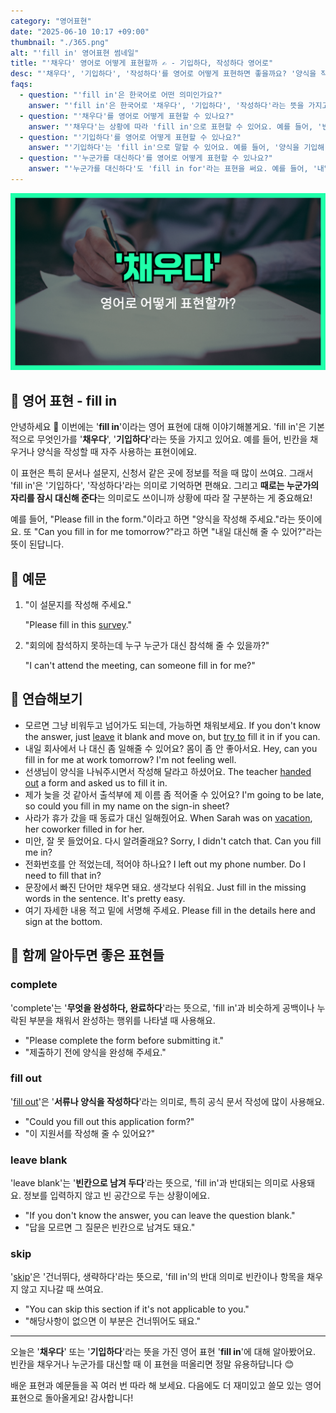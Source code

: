 ```yaml
---
category: "영어표현"
date: "2025-06-10 10:17 +09:00"
thumbnail: "./365.png"
alt: "'fill in' 영어표현 썸네일"
title: "'채우다' 영어로 어떻게 표현할까 ✍️ - 기입하다, 작성하다 영어로"
desc: "'채우다', '기입하다', '작성하다'를 영어로 어떻게 표현하면 좋을까요? '양식을 작성해 주세요.', '빈칸을 채워 주세요.' 등을 영어로 표현하는 법을 배워봅시다. 다양한 예문을 통해서 연습하고 본인의 표현으로 만들어 보세요."
faqs:
  - question: "'fill in'은 한국어로 어떤 의미인가요?"
    answer: "'fill in'은 한국어로 '채우다', '기입하다', '작성하다'라는 뜻을 가지고 있어요. 빈칸이나 양식을 작성할 때 자주 쓰이는 표현이에요."
  - question: "'채우다'를 영어로 어떻게 표현할 수 있나요?"
    answer: "'채우다'는 상황에 따라 'fill in'으로 표현할 수 있어요. 예를 들어, '빈칸을 채워 주세요'는 'Please fill in the blanks'라고 할 수 있어요."
  - question: "'기입하다'를 영어로 어떻게 표현할 수 있나요?"
    answer: "'기입하다'는 'fill in'으로 말할 수 있어요. 예를 들어, '양식을 기입해 주세요'는 'Please fill in the form'으로 표현해요."
  - question: "'누군가를 대신하다'를 영어로 어떻게 표현할 수 있나요?"
    answer: "'누군가를 대신하다'도 'fill in for'라는 표현을 써요. 예를 들어, '내일 대신해 줄 수 있어?'는 'Can you fill in for me tomorrow?'라고 해요."
---
```


!['fill in' 영어표현](./365.png)

## 🌟 영어 표현 - fill in

안녕하세요 👋 이번에는 '**fill in**'이라는 영어 표현에 대해 이야기해볼게요. 'fill in'은 기본적으로 무엇인가를 '**채우다**', '**기입하다**'라는 뜻을 가지고 있어요. 예를 들어, 빈칸을 채우거나 양식을 작성할 때 자주 사용하는 표현이에요.

이 표현은 특히 문서나 설문지, 신청서 같은 곳에 정보를 적을 때 많이 쓰여요. 그래서 'fill in'은 '기입하다', '작성하다'라는 의미로 기억하면 편해요. 그리고 **때로는 누군가의 자리를 잠시 대신해 준다**는 의미로도 쓰이니까 상황에 따라 잘 구분하는 게 중요해요!

예를 들어, "Please fill in the form."이라고 하면 "양식을 작성해 주세요."라는 뜻이에요. 또 "Can you fill in for me tomorrow?"라고 하면 "내일 대신해 줄 수 있어?"라는 뜻이 된답니다.

## 📖 예문

1. "이 설문지를 작성해 주세요."

   "Please fill in this [survey](/blog/in-english/629.survey/)."

2. "회의에 참석하지 못하는데 누구 누군가 대신 참석해 줄 수 있을까?"

   "I can't attend the meeting, can someone fill in for me?"

## 💬 연습해보기

<ul data-interactive-list>

  <li data-interactive-item>
    <span data-toggler>모르면 그냥 비워두고 넘어가도 되는데, 가능하면 채워보세요.</span>
    <span data-answer>If you don't know the answer, just <a href="/blog/in-english/402.leave/">leave</a> it blank and move on, but <a href="/blog/in-english/117.try-to/">try to</a> fill it in if you can.</span>
  </li>

  <li data-interactive-item>
    <span data-toggler>내일 회사에서 나 대신 좀 일해줄 수 있어요? 몸이 좀 안 좋아서요.</span>
    <span data-answer>Hey, can you fill in for me at work tomorrow? I'm not feeling well.</span>
  </li>

  <li data-interactive-item>
    <span data-toggler>선생님이 양식을 나눠주시면서 작성해 달라고 하셨어요.</span>
    <span data-answer>The teacher <a href="/blog/in-english/367.hand-out/">handed out</a> a form and asked us to fill it in.</span>
  </li>

  <li data-interactive-item>
    <span data-toggler>제가 늦을 것 같아서 출석부에 제 이름 좀 적어줄 수 있어요?</span>
    <span data-answer>I'm going to be late, so could you fill in my name on the sign-in sheet?</span>
  </li>

  <li data-interactive-item>
    <span data-toggler>사라가 휴가 갔을 때 동료가 대신 일해줬어요.</span>
    <span data-answer>When Sarah was on <a href="/blog/in-english/516.vacation/">vacation</a>, her coworker filled in for her.</span>
  </li>

  <li data-interactive-item>
    <span data-toggler>미안, 잘 못 들었어요. 다시 알려줄래요?</span>
    <span data-answer>Sorry, I didn't catch that. Can you fill me in?</span>
  </li>

  <li data-interactive-item>
    <span data-toggler>전화번호를 안 적었는데, 적어야 하나요?</span>
    <span data-answer>I left out my phone number. Do I need to fill that in?</span>
  </li>

  <li data-interactive-item>
    <span data-toggler>문장에서 빠진 단어만 채우면 돼요. 생각보다 쉬워요.</span>
    <span data-answer>Just fill in the missing words in the sentence. It's pretty easy.</span>
  </li>

  <li data-interactive-item>
    <span data-toggler>여기 자세한 내용 적고 밑에 서명해 주세요.</span>
    <span data-answer>Please fill in the details here and sign at the bottom.</span>
  </li>

</ul>

## 🤝 함께 알아두면 좋은 표현들

### complete

'complete'는 '**무엇을 완성하다, 완료하다**'라는 뜻으로, 'fill in'과 비슷하게 공백이나 누락된 부분을 채워서 완성하는 행위를 나타낼 때 사용해요.

- "Please complete the form before submitting it."
- "제출하기 전에 양식을 완성해 주세요."

### fill out

'[fill out](/blog/in-english/560.fill-out/)'은 '**서류나 양식을 작성하다**'라는 의미로, 특히 공식 문서 작성에 많이 사용해요.

- "Could you fill out this application form?"
- "이 지원서를 작성해 줄 수 있어요?"

### leave blank

'leave blank'는 '**빈칸으로 남겨 두다**'라는 뜻으로, 'fill in'과 반대되는 의미로 사용돼요. 정보를 입력하지 않고 빈 공간으로 두는 상황이에요.

- "If you don't know the answer, you can leave the question blank."
- "답을 모르면 그 질문은 빈칸으로 남겨도 돼요."

### skip

'[skip](/blog/in-english/369.skip/)'은 '건너뛰다, 생략하다'라는 뜻으로, 'fill in'의 반대 의미로 빈칸이나 항목을 채우지 않고 지나갈 때 쓰여요.

- "You can skip this section if it's not applicable to you."
- "해당사항이 없으면 이 부분은 건너뛰어도 돼요."

---

오늘은 '**채우다**' 또는 '**기입하다**'라는 뜻을 가진 영어 표현 '**fill in**'에 대해 알아봤어요. 빈칸을 채우거나 누군가를 대신할 때 이 표현을 떠올리면 정말 유용하답니다 😊

배운 표현과 예문들을 꼭 여러 번 따라 해 보세요. 다음에도 더 재미있고 쓸모 있는 영어 표현으로 돌아올게요! 감사합니다!
